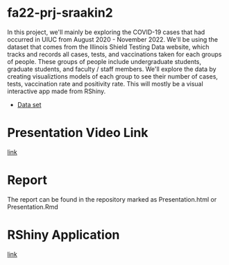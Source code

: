 # fa22-prj-sraakin2

In this project, we'll mainly be exploring the COVID-19 cases that had occurred in UIUC from August 2020 - November 2022. We'll be using the dataset that comes from the Illinois Shield Testing Data website, which tracks and records all cases, tests, and vaccinations taken for each groups of people. These groups of people include undergraduate students, graduate students, and faculty / staff members. We'll explore the data by creating visualiztions models of each group to see their number of cases, tests, vaccination rate and positivity rate. This will mostly be a visual interactive app made from RShiny.
- [Data set](https://go.illinois.edu/COVIDTestingData)

# Presentation Video Link 
[link](https://uofi.box.com/s/q32buzh369byb6ozofqsiw5t0z49582u) 

# Report 
The report can be found in the repository marked as Presentation.html or Presentation.Rmd

# RShiny Application 
[link](http://127.0.0.1:7709/)
